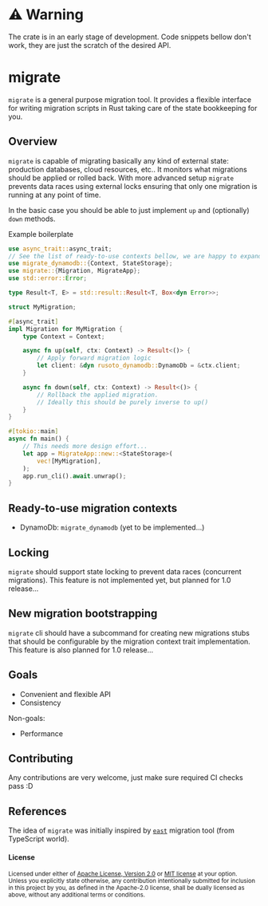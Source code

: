 [`east`]: https://github.com/okv/east

# :warning: Warning
The crate is in an early stage of development. Code snippets bellow don't work,
they are just the scratch of the desired API.

# migrate

`migrate` is a general purpose migration tool.
It provides a flexible interface for writing migration scripts in Rust taking
care of the state bookkeeping for you.

## Overview

`migrate` is capable of migrating basically any kind of external state: production databases,
cloud resources, etc.. It monitors what migrations should be applied or rolled back.
With more advanced setup `migrate` prevents data races using external locks ensuring
that only one migration is running at any point of time.

In the basic case you should be able to just implement `up` and (optionally) `down`
methods.

Example boilerplate

```rust
use async_trait::async_trait;
// See the list of ready-to-use contexts bellow, we are happy to expand it!
use migrate_dynamodb::{Context, StateStorage};
use migrate::{Migration, MigrateApp};
use std::error::Error;

type Result<T, E> = std::result::Result<T, Box<dyn Error>>;

struct MyMigration;

#[async_trait]
impl Migration for MyMigration {
    type Context = Context;

    async fn up(self, ctx: Context) -> Result<()> {
        // Apply forward migration logic
        let client: &dyn rusoto_dynamodb::DynamoDb = &ctx.client;
    }

    async fn down(self, ctx: Context) -> Result<()> {
        // Rollback the applied migration.
        // Ideally this should be purely inverse to up()
    }
}

#[tokio::main]
async fn main() {
    // This needs more design effort...
    let app = MigrateApp::new::<StateStorage>(
        vec![MyMigration],
    );
    app.run_cli().await.unwrap();
}
```

## Ready-to-use migration contexts

- DynamoDb: `migrate_dynamodb` (yet to be implemented...)

## Locking

`migrate` should support state locking to prevent data races (concurrent migrations).
This feature is not implemented yet, but planned for 1.0 release...

## New migration bootstrapping

`migrate` cli should have a subcommand for creating new migrations stubs
that should be configurable by the migration context trait implementation.
This feature is also planned for 1.0 release...

## Goals

- Convenient and flexible API
- Consistency

Non-goals:

- Performance

## Contributing

Any contributions are very welcome, just make sure required CI checks pass :D

## References

The idea of `migrate` was initially inspired by [`east`] migration tool (from TypeScript world).

#### License

<sup>
Licensed under either of <a href="LICENSE-APACHE">Apache License, Version
2.0</a> or <a href="LICENSE-MIT">MIT license</a> at your option.
</sup>

<br>

<sub>
Unless you explicitly state otherwise, any contribution intentionally submitted
for inclusion in this project by you, as defined in the Apache-2.0 license, shall be
dually licensed as above, without any additional terms or conditions.
</sub>
